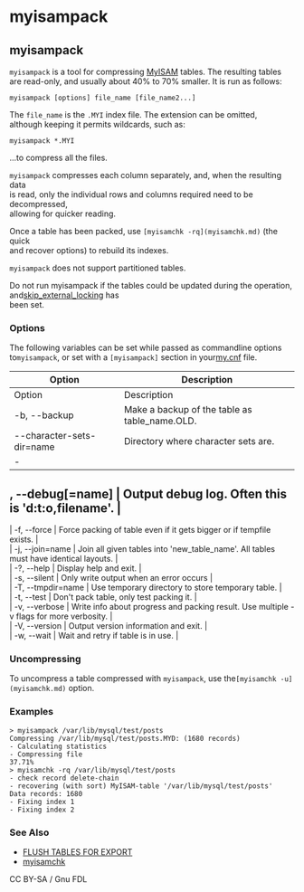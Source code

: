 # myisampack

## myisampack

`myisampack` is a tool for compressing [MyISAM](../../server-usage/storage-engines/myisam-storage-engine/) tables. The resulting tables\
are read-only, and usually about 40% to 70% smaller. It is run as follows:

```
myisampack [options] file_name [file_name2...]
```

The `file_name` is the `.MYI` index file. The extension can be omitted,\
although keeping it permits wildcards, such as:

```
myisampack *.MYI
```

...to compress all the files.

`myisampack` compresses each column separately, and, when the resulting data\
is read, only the individual rows and columns required need to be decompressed,\
allowing for quicker reading.

Once a table has been packed, use `[myisamchk -rq](myisamchk.md)` (the quick\
and recover options) to rebuild its indexes.

`myisampack` does not support partitioned tables.

Do not run myisampack if the tables could be updated during the operation, and[skip\_external\_locking](../../ha-and-performance/optimization-and-tuning/system-variables/server-system-variables.md#skip_external_locking) has\
been set.

### Options

The following variables can be set while passed as commandline options to`myisampack`, or set with a `[myisampack]` section in your[my.cnf](../../server-management/install-and-upgrade-mariadb/configuring-mariadb-with-option-files.md) file.

| Option                    | Description                                    |
| ------------------------- | ---------------------------------------------- |
| Option                    | Description                                    |
| -b, --backup              | Make a backup of the table as table\_name.OLD. |
| --character-sets-dir=name | Directory where character sets are.            |
| -                         |                                                |

## , --debug\[=name] | Output debug log. Often this is 'd:t:o,filename'. |

\| -f, --force | Force packing of table even if it gets bigger or if tempfile exists. |\
\| -j, --join=name | Join all given tables into 'new\_table\_name'. All tables must have identical layouts. |\
\| -?, --help | Display help and exit. |\
\| -s, --silent | Only write output when an error occurs |\
\| -T, --tmpdir=name | Use temporary directory to store temporary table. |\
\| -t, --test | Don't pack table, only test packing it. |\
\| -v, --verbose | Write info about progress and packing result. Use multiple -v flags for more verbosity. |\
\| -V, --version | Output version information and exit. |\
\| -w, --wait | Wait and retry if table is in use. |

### Uncompressing

To uncompress a table compressed with `myisampack`, use the`[myisamchk -u](myisamchk.md)` option.

### Examples

```
> myisampack /var/lib/mysql/test/posts
Compressing /var/lib/mysql/test/posts.MYD: (1680 records)
- Calculating statistics
- Compressing file
37.71%
> myisamchk -rq /var/lib/mysql/test/posts
- check record delete-chain
- recovering (with sort) MyISAM-table '/var/lib/mysql/test/posts'
Data records: 1680
- Fixing index 1
- Fixing index 2
```

### See Also

* [FLUSH TABLES FOR EXPORT](../../reference/sql-statements/administrative-sql-statements/flush-commands/flush-tables-for-export.md)
* [myisamchk](myisamchk.md)

CC BY-SA / Gnu FDL
